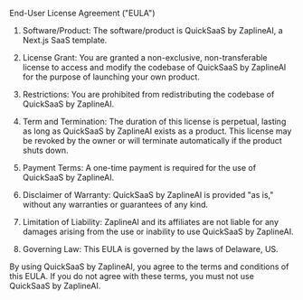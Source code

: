 End-User License Agreement ("EULA")

1. Software/Product: The software/product is QuickSaaS by ZaplineAI, a Next.js SaaS template.

2. License Grant: You are granted a non-exclusive, non-transferable license to access and modify the codebase of QuickSaaS by ZaplineAI for the purpose of launching your own product.

3. Restrictions: You are prohibited from redistributing the codebase of QuickSaaS by ZaplineAI.

4. Term and Termination: The duration of this license is perpetual, lasting as long as QuickSaaS by ZaplineAI exists as a product. This license may be revoked by the owner or will terminate automatically if the product shuts down.

5. Payment Terms: A one-time payment is required for the use of QuickSaaS by ZaplineAI.

6. Disclaimer of Warranty: QuickSaaS by ZaplineAI is provided "as is," without any warranties or guarantees of any kind.

7. Limitation of Liability: ZaplineAI and its affiliates are not liable for any damages arising from the use or inability to use QuickSaaS by ZaplineAI.

8. Governing Law: This EULA is governed by the laws of Delaware, US.

By using QuickSaaS by ZaplineAI, you agree to the terms and conditions of this EULA. If you do not agree with these terms, you must not use QuickSaaS by ZaplineAI.